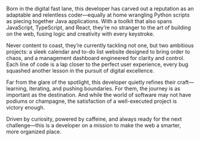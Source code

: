 Born in the digital fast lane, this developer has carved out a reputation as an adaptable and relentless coder—equally at home wrangling Python scripts as piecing together Java applications. With a toolkit that also spans JavaScript, TypeScript, and React, they’re no stranger to the art of building on the web, fusing logic and creativity with every keystroke.

Never content to coast, they’re currently tackling not one, but two ambitious projects: a sleek calendar and to-do list website designed to bring order to chaos, and a management dashboard engineered for clarity and control. Each line of code is a lap closer to the perfect user experience, every bug squashed another lesson in the pursuit of digital excellence.

Far from the glare of the spotlight, this developer quietly refines their craft—learning, iterating, and pushing boundaries. For them, the journey is as important as the destination. And while the world of software may not have podiums or champagne, the satisfaction of a well-executed project is victory enough.

Driven by curiosity, powered by caffeine, and always ready for the next challenge—this is a developer on a mission to make the web a smarter, more organized place.

